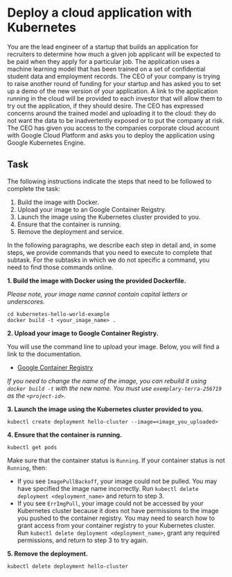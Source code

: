 # Deploy a cloud application with Kubernetes

You are the lead engineer of a startup that builds an application for recruiters to determine how much a given job applicant will be expected to be paid when they apply for a particular job.  The application uses a machine learning model that has been trained on a set of confidential student data and employment records.  The CEO of your company is trying to raise another round of funding for your startup and has asked you to set up a demo of the new version of your application.  A link to the application running in the cloud will be provided to each investor that will allow them to try out the application, if they should desire.  The CEO has expressed concerns around the trained model and uploading it to the cloud: they do not want the data to be inadvertently exposed or to put the company at risk.  The CEO has given you access to the companies corporate cloud account with Google Cloud Platform and asks you to deploy the application using Google Kubernetes Engine.

## Task

The following instructions indicate the steps that need to be followed to complete the task:
1. Build the image with Docker.
2. Upload your image to an Google Container Reigstry.
3. Launch the image using the Kubernetes cluster provided to you.
4. Ensure that the container is running.
5. Remove the deployment and service.

In the following paragraphs, we describe each step in detail and, in some steps, we provide commands that you need to execute to complete that subtask. For the subtasks in which we do not specific a command, you need to find those commands online.

**1. Build the image with Docker using the provided Dockerfile.**

*Please note, your image name cannot contain capital letters or underscores.*

```
cd kubernetes-hello-world-example
docker build -t <your_image_name> . 
```

**2. Upload your image to Google Container Registry.**

You will use the command line to upload your image.  Below, you will find a link to the documentation.

- [Google Container Registry](https://cloud.google.com/container-registry/docs/quickstart) 

*If you need to change the name of the image, you can rebuild it using `docker build -t` with the new name. You must use `exemplary-terra-256719` as the `<project-id>`.*

**3. Launch the image using the Kubernetes cluster provided to you.**

```
kubectl create deployment hello-cluster --image=<image_you_uploaded>
```

**4. Ensure that the container is running.**

```
kubectl get pods
```

Make sure that the container status is `Running`.  If your container status is not `Running`, then:

- If you see `ImagePullBackoff`, your image could not be pulled. You may have specified the image name incorrectly. Run `kubectl delete deployment <deployment_name>` and return to step 3.
- If you see `ErrImgPull`, your image could not be accessed by your Kubernetes cluster because it does not have permissions to the image you pushed to the container registry. You may need to search how to grant access from your container registry to your Kubernetes cluster. Run `kubectl delete deployment <deployment_name>`, grant any required permissions, and return to step 3 to try again.

**5. Remove the deployment.**

```
kubectl delete deployment hello-cluster
```
